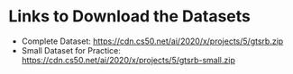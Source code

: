 # Links to Download the Datasets

- Complete Dataset: https://cdn.cs50.net/ai/2020/x/projects/5/gtsrb.zip
- Small Dataset for Practice: https://cdn.cs50.net/ai/2020/x/projects/5/gtsrb-small.zip
